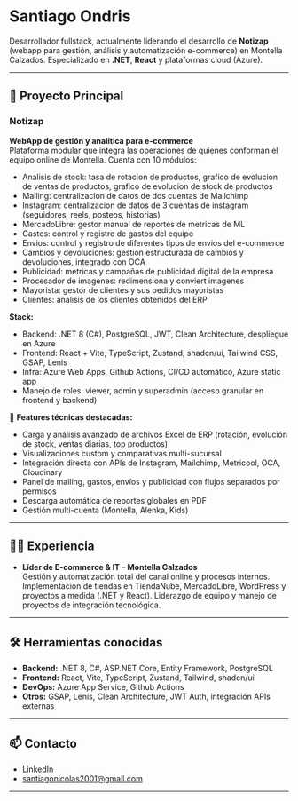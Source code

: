 # Santiago Ondris

Desarrollador fullstack, actualmente liderando el desarrollo de **Notizap** (webapp para gestión, análisis y automatización e-commerce) en Montella Calzados. Especializado en **.NET**, **React** y plataformas cloud (Azure).

---

## 🚀 Proyecto Principal

### Notizap
**WebApp de gestión y analítica para e-commerce**  
Plataforma modular que integra las operaciones de quienes conforman el equipo online de Montella. Cuenta con 10 módulos: 
- Analisis de stock: tasa de rotacion de productos, grafico de evolucion de ventas de productos, grafico de evolucion de stock de productos
- Mailing: centralizacion de datos de dos cuentas de Mailchimp
- Instagram: centralizacion de datos de 3 cuentas de instagram (seguidores, reels, posteos, historias)
- MercadoLibre: gestor manual de reportes de metricas de ML
- Gastos: control y registro de gastos del equipo
- Envios: control y registro de diferentes tipos de envios del e-commerce
- Cambios y devoluciones: gestion estructurada de cambios y devoluciones, integrado con OCA
- Publicidad: metricas y campañas de publicidad digital de la empresa
- Procesador de imagenes: redimensiona y conviert imagenes
- Mayorista: gestor de clientes y sus pedidos mayoristas
- Clientes: analisis de los clientes obtenidos del ERP

**Stack:**  
- Backend: .NET 8 (C#), PostgreSQL, JWT, Clean Architecture, despliegue en Azure  
- Frontend: React + Vite, TypeScript, Zustand, shadcn/ui, Tailwind CSS, GSAP, Lenis  
- Infra: Azure Web Apps, Github Actions, CI/CD automático, Azure static app  
- Manejo de roles: viewer, admin y superadmin (acceso granular en frontend y backend)  

🔗 **Features técnicas destacadas:**  
- Carga y análisis avanzado de archivos Excel de ERP (rotación, evolución de stock, ventas diarias, top productos)  
- Visualizaciones custom y comparativas multi-sucursal  
- Integración directa con APIs de Instagram, Mailchimp, Metricool, OCA, Cloudinary
- Panel de mailing, gastos, envíos y publicidad con flujos separados por permisos  
- Descarga automática de reportes globales en PDF  
- Gestión multi-cuenta (Montella, Alenka, Kids)

---

## 👨‍💻 Experiencia

- **Líder de E-commerce & IT – Montella Calzados**  
  Gestión y automatización total del canal online y procesos internos. Implementación de tiendas en TiendaNube, MercadoLibre, WordPress y proyectos a medida (.NET y React). Liderazgo de equipo y manejo de proyectos de integración tecnológica.

---

## 🛠️ Herramientas conocidas

- **Backend:** .NET 8, C#, ASP.NET Core, Entity Framework, PostgreSQL  
- **Frontend:** React, Vite, TypeScript, Zustand, Tailwind, shadcn/ui  
- **DevOps:** Azure App Service, Github Actions  
- **Otros:** GSAP, Lenis, Clean Architecture, JWT Auth, integración APIs externas  

---

## 📫 Contacto

- [LinkedIn](https://www.linkedin.com/in/santiago-ondris-31b846331)  
- santiagonicolas2001@gmail.com

---
